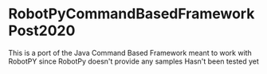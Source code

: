 # RobotPyCommandBasedFrameworkPost2020
This is a port of the Java Command Based Framework meant to work with RobotPY since RobotPy doesn't provide any samples
Hasn't been tested yet
